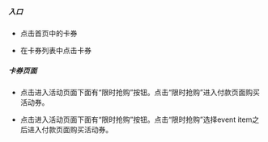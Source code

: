##### 入口

* 点击首页中的卡券

* 在卡券列表中点击卡券

##### 卡券页面

* 点击进入活动页面下面有“限时抢购”按钮。点击“限时抢购”进入付款页面购买活动券。

* 点击进入活动页面下面有“限时抢购”按钮。点击“限时抢购”选择event item之后进入付款页面购买活动券。



